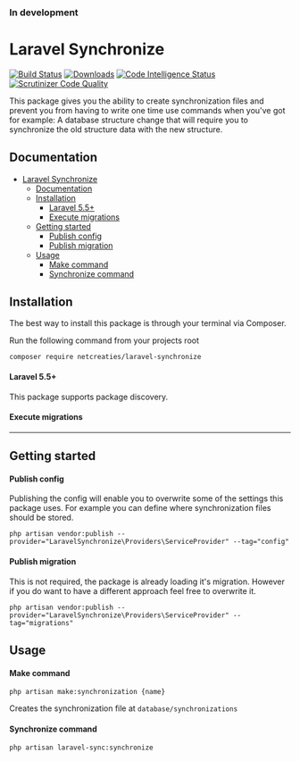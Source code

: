 ### In development

# Laravel Synchronize
[![Build Status](https://travis-ci.com/RFreij/laravel-synchronize.svg?branch=master)](https://travis-ci.com/RFreij/laravel-synchronize)
[![Downloads](https://img.shields.io/packagist/dt/netcreaties/laravel-synchronize.svg
)](https://packagist.org/packages/netcreaties/laravel-synchronize)
[![Code Intelligence Status](https://scrutinizer-ci.com/g/RFreij/laravel-synchronize/badges/code-intelligence.svg?b=master)](https://scrutinizer-ci.com/code-intelligence)
[![Scrutinizer Code Quality](https://scrutinizer-ci.com/g/RFreij/laravel-synchronize/badges/quality-score.png?b=master)](https://scrutinizer-ci.com/g/RFreij/laravel-synchronize/?branch=master)

This package gives you the ability to create synchronization files and prevent you from having to write one time use commands when you've got for example: A database structure change that will require you to synchronize the old structure data with the new structure.

## Documentation
- [Laravel Synchronize](#laravel-synchronize)
  - [Documentation](#documentation)
  - [Installation](#installation)
      - [Laravel 5.5+](#laravel-55)
      - [Execute migrations](#execute-migrations)
  - [Getting started](#getting-started)
      - [Publish config](#publish-config)
      - [Publish migration](#publish-migration)
  - [Usage](#usage)
      - [Make command](#make-command)
      - [Synchronize command](#synchronize-command)

<a name="installation"></a>
## Installation

The best way to install this package is through your terminal via Composer.

Run the following command from your projects root
```shell
composer require netcreaties/laravel-synchronize
```

#### Laravel 5.5+
This package supports package discovery.

#### Execute migrations

---

<a name="getting-started"></a>
## Getting started

#### Publish config
Publishing the config will enable you to overwrite some of the settings this package uses. For example you can define where synchronization files should be stored.
```shell
php artisan vendor:publish --provider="LaravelSynchronize\Providers\ServiceProvider" --tag="config"
```

#### Publish migration
This is not required, the package is already loading it's migration. However if you do want to have a different approach feel free to overwrite it.
```shell
php artisan vendor:publish --provider="LaravelSynchronize\Providers\ServiceProvider" --tag="migrations"
```


<a name="usage"></a>
## Usage

#### Make command

```shell
php artisan make:synchronization {name}
```
Creates the synchronization file at `database/synchronizations`

#### Synchronize command

```shell
php artisan laravel-sync:synchronize
```
